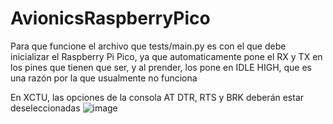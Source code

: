 ﻿# AvionicsRaspberryPico

Para que funcione el archivo que tests/main.py es con el que debe inicializar el Raspberry Pi Pico, ya que automaticamente pone el RX y TX en los pines que tienen que ser, y al prender, los pone en IDLE HIGH, que es una razón por la que usualmente no funciona

En XCTU, las opciones de la consola AT DTR, RTS y BRK deberán estar deseleccionadas
![image](https://github.com/user-attachments/assets/69c1e410-2600-4244-8409-01debeca8855)
